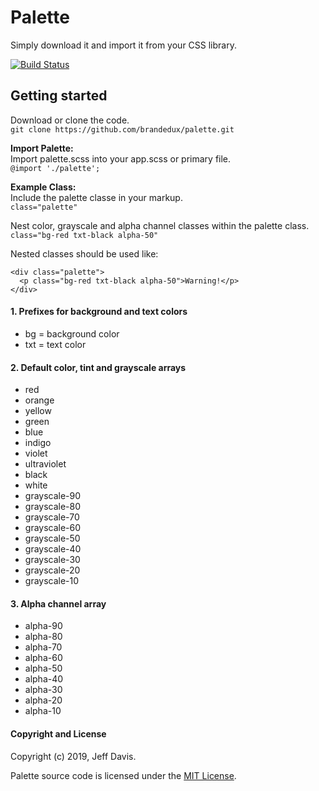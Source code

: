 # Palette
Simply download it and import it from your CSS library.

[![Build Status](https://api.travis-ci.org/brandedux/palette.svg?branch=master)](https://travis-ci.org/brandedux/palette)

## Getting started
Download or clone the code.<br /> 
```git clone https://github.com/brandedux/palette.git```

**Import Palette:**<br /> 
Import palette.scss into your app.scss or primary file.<br /> 
```@import './palette';```

**Example Class:**<br />
Include the palette classe in your markup.<br />
```class="palette"```

Nest color, grayscale and alpha channel classes within the palette class.<br /> 
```class="bg-red txt-black alpha-50"```

Nested classes should be used like:
```
<div class="palette">
  <p class="bg-red txt-black alpha-50">Warning!</p>
</div>
```

#### 1. Prefixes for background and text colors
* bg = background color
* txt = text color

#### 2. Default color, tint and grayscale arrays
* red
* orange
* yellow
* green
* blue
* indigo
* violet
* ultraviolet
* black
* white
* grayscale-90
* grayscale-80
* grayscale-70
* grayscale-60
* grayscale-50
* grayscale-40
* grayscale-30
* grayscale-20
* grayscale-10 

#### 3. Alpha channel array
* alpha-90
* alpha-80
* alpha-70
* alpha-60
* alpha-50
* alpha-40
* alpha-30
* alpha-20
* alpha-10


#### Copyright and License
Copyright (c) 2019, Jeff Davis.

Palette source code is licensed under the [MIT License](LICENSE).
